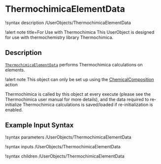 # ThermochimicaElementData

!syntax description /UserObjects/ThermochimicaElementData

!alert note title=For Use with Thermochimica
This UserObject is designed for use with thermochemistry library Thermochimica.

## Description

[`ThermochimicaElementData`](ThermochimicaElementData.md) performs Thermochimica calculations on elements.

!alert note
This object can only be set up using the [ChemicalComposition](ChemicalCompositionAction.md) action

Thermochimica is called by this object at every execute (please see the Thermochimica user manual
for more details), and the data required to re-initialize Thermochimica calculations is
saved/loaded if re-initialization is enabled.

## Example Input Syntax

!syntax parameters /UserObjects/ThermochimicaElementData

!syntax inputs /UserObjects/ThermochimicaElementData

!syntax children /UserObjects/ThermochimicaElementData
